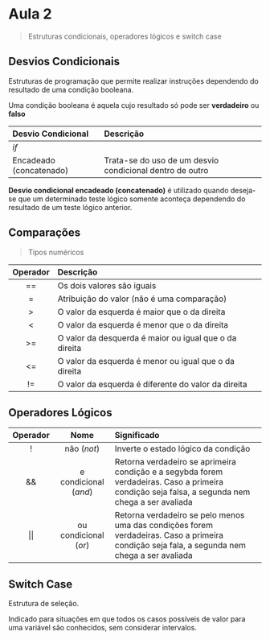 # Aula 2

> Estruturas condicionais, operadores lógicos e switch case

## Desvios Condicionais

Estruturas de programação que permite realizar instruções dependendo do resultado de uma condição booleana.

Uma condição booleana é aquela cujo resultado só pode ser **verdadeiro** ou **falso**

| Desvio Condicional      | Descrição                                                |
| :---------------------- | :------------------------------------------------------- |
| _if_                    |                                                          |
| Encadeado (concatenado) | Trata-se do uso de um desvio condicional dentro de outro |

**Desvio condicional encadeado (concatenado)** é utilizado quando deseja-se que um determinado teste lógico somente aconteça dependendo do resultado de um teste lógico anterior.

## Comparações

> Tipos numéricos

|Operador|Descrição|
|:---:|:---|
|   ==    | Os dois valores são iguais                             |
|   =     | Atribuição do valor (não é uma comparação) |
|   >     | O valor da esquerda é maior que o da direita           |
|   <     | O valor da esquerda é menor que o da direita           |
|   >=    | O valor da desquerda é maior ou igual que o da direita |
|   <=    | O valor da esquerda é menor ou igual que o da direita  |
|   !=    | O valor da esquerda é diferente do valor da direita    |

## Operadores Lógicos

|Operador|Nome|Significado|
|:---:|:---:|:---| 
|!|não (*not*)|Inverte o estado lógico da condição|
|&&|e condicional (*and*)|Retorna verdadeiro se aprimeira condição e a segybda forem verdadeiras. Caso a primeira condição seja falsa, a segunda nem chega a ser avaliada|
|\|\||ou condicional (*or*)|Retorna verdadeiro se pelo menos uma das condições forem verdadeiras. Caso a primeira condição seja fala, a segunda nem chega a ser avaliada|

## Switch Case

Estrutura de seleção.

Indicado para situações em que todos os casos possíveis de valor para uma variável são conhecidos, sem considerar intervalos.



